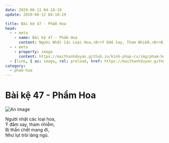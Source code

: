 ```yaml
---
date: 2020-06-12 04:10:19
update: 2020-06-12 04:10:19

title: Bài kệ 47 - Phẩm Hoa
head:
  - - meta
    - name: Bài kệ 47 - Phẩm Hoa
      content: Người Nhặt Các Loại Hoa,<Br>Ý Đắm Say, Tham Nhiễm,<Br>Bị Thần Chết Mang Đi,<Br>Như Lụt Trôi Làng Ngủ.<Br>
  - - meta
    - property: image
      content: https://maithanhduyan.github.io/kinh-phap-cu/img/pham-hoa/pham-hoa-047.jpg
  - [link, { as: image, rel: preload, href: https://maithanhduyan.github.io/kinh-phap-cu/img/pham-hoa/pham-hoa-047.jpg }]
category:
  - pham-hoa
---
```


# Bài kệ 47 - Phẩm Hoa

![An image](/img/pham-hoa/pham-hoa-047.jpg)

Người nhặt các loại hoa,<br>Ý đắm say, tham nhiễm,<br>Bị thần chết mang đi,<br>Như lụt trôi làng ngủ.<br>
